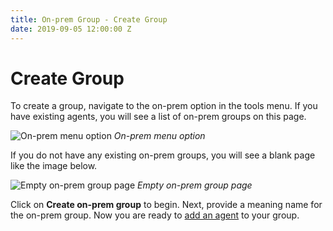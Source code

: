 ```yaml
---
title: On-prem Group - Create Group
date: 2019-09-05 12:00:00 Z
---
```


# Create Group

To create a group, navigate to the on-prem option in the tools menu. If you have existing agents, you will see a list of on-prem groups on this page.

![On-prem menu option](~@img/on-prem/navigate-to-opa.gif)
*On-prem menu option*

If you do not have any existing on-prem groups, you will see a blank page like the image below.

![Empty on-prem group page](~@img/on-prem/on-prem-group-empty-state.png)
*Empty on-prem group page*

Click on **Create on-prem group** to begin. Next, provide a meaning name for the on-prem group. Now you are ready to [add an agent](/on-prem/groups/add-agent.md) to your group.
